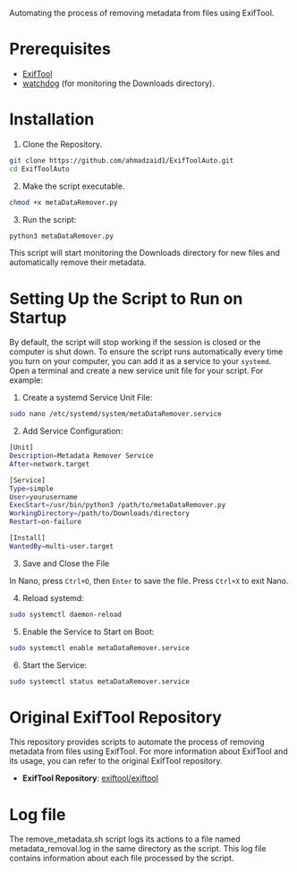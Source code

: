 
Automating the process of removing metadata from files using ExifTool.


# Prerequisites
- [ExifTool](https://exiftool.org/)
- [watchdog](https://github.com/gorakhargosh/watchdog)  (for monitoring the Downloads directory).

# Installation
1. Clone the Repository.
```bash
git clone https://github.com/ahmadzaid1/ExifToolAuto.git
cd ExifToolAuto
```
2. Make the script executable.
```bash
chmod +x metaDataRemover.py
```
3. Run the script:
```bash 
python3 metaDataRemover.py
```
This script will start monitoring the Downloads directory for new files and automatically remove their metadata.

# Setting Up the Script to Run on Startup
By default, the script will stop working if the session is closed or the computer is shut down. To ensure the script runs automatically every time you turn on your computer, you can add it as a service to your `systemd`.
Open a terminal and create a new service unit file for your script. For example:
1. Create a systemd Service Unit File:
```bash 
sudo nano /etc/systemd/system/metaDataRemover.service
```
2. Add Service Configuration:
```bash
[Unit]
Description=Metadata Remover Service
After=network.target

[Service]
Type=simple
User=yourusername
ExecStart=/usr/bin/python3 /path/to/metaDataRemover.py
WorkingDirectory=/path/to/Downloads/directory
Restart=on-failure

[Install]
WantedBy=multi-user.target
```
3. Save and Close the File

  In Nano, press `Ctrl+O`, then `Enter` to save the file. Press `Ctrl+X` to exit Nano.
  
4. Reload systemd:
```bash
sudo systemctl daemon-reload
```
5. Enable the Service to Start on Boot:
```bash
sudo systemctl enable metaDataRemover.service
```
6. Start the Service:
```bash
sudo systemctl status metaDataRemover.service
```
# Original ExifTool Repository

This repository provides scripts to automate the process of removing metadata from files using ExifTool. For more information about ExifTool and its usage, you can refer to the original ExifTool repository.

-   **ExifTool Repository**: [exiftool/exiftool](https://github.com/exiftool/exiftool)
# Log file
The remove_metadata.sh script logs its actions to a file named metadata_removal.log in the same directory as the script. This log file contains information about each file processed by the script.
